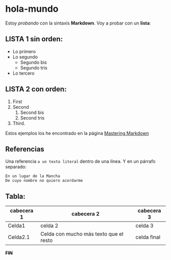 # hola-mundo

Estoy *probando* con la sintaxis **Markdown**.
Voy a probar con un **lista**:

## LISTA 1 sin orden:
* Lo primero
* Lo segundo
  * Segundo bis
  * Segundo tris
* Lo tercero

## LISTA 2 con orden:
1. First
1. Second
   1. Second bis
   1. Second tris
1. Third.

Estos ejemplos los he encontrado en la página [Mastering Markdown](https://guides.github.com/features/mastering-markdown/)

## Referencias

Una referencia `a un texto literal` dentro de una línea. Y en un párrafo separado:
```
En un lugar de la Mancha
De cuyo nombre no quiero acordarme
```


## Tabla:
cabecera 1 | cabecera 2 | cabecera 3
-----------|------------|-----------
Celda1 | celda 2 | celda 3
Celda2.1|Celda con mucho más texto que el resto|celda final


~~**FIN**~~





